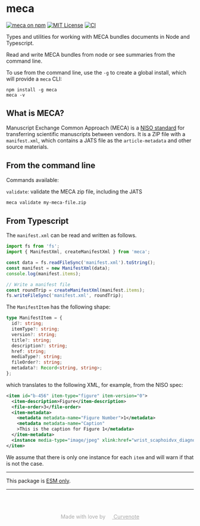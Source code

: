 # meca

[![meca on npm](https://img.shields.io/npm/v/meca.svg)](https://www.npmjs.com/package/meca)
[![MIT License](https://img.shields.io/badge/license-MIT-blue.svg)](https://github.com/curvenote/jats/blob/main/LICENSE)
[![CI](https://github.com/curvenote/jats/workflows/CI/badge.svg)](https://github.com/curvenote/jats/actions)

Types and utilities for working with MECA bundles documents in Node and Typescript.

Read and write MECA bundles from node or see summaries from the command line.

To use from the command line, use the `-g` to create a global install, which will provide a `meca` CLI:

```
npm install -g meca
meca -v
```

## What is MECA?

Manuscript Exchange Common Approach (MECA) is a [NISO standard](https://www.niso.org/standards-committees/meca) for transferring scientific manuscripts between vendors. It is a ZIP file with a `manifest.xml`, which contains a JATS file as the `article-metadata` and other source materials.

## From the command line

Commands available:

`validate`: validate the MECA zip file, including the JATS

```bash
meca validate my-meca-file.zip
```

## From Typescript

The `manifest.xml` can be read and written as follows.

```typescript
import fs from 'fs';
import { ManifestXml, createManifestXml } from 'meca';

const data = fs.readFileSync('manifest.xml').toString();
const manifest = new ManifestXml(data);
console.log(manifest.items);

// Write a manifest file
const roundTrip = createManifestXml(manifest.items);
fs.writeFileSync('manifest.xml', roundTrip);
```

The `ManifestItem` has the following shape:

```typescript
type ManifestItem = {
  id?: string;
  itemType?: string;
  version?: string;
  title?: string;
  description?: string;
  href: string;
  mediaType?: string;
  fileOrder?: string;
  metadata?: Record<string, string>;
};
```

which translates to the following XML, for example, from the NISO spec:

```xml
<item id="b-456" item-type="figure" item-version="0">
  <item-description>Figure</item-description>
  <file-order>3</file-order>
  <item-metadata>
    <metadata metadata-name="Figure Number">1</metadata>
    <metadata metadata-name="Caption"
    >This is the caption for Figure 1</metadata>
  </item-metadata>
  <instance media-type="image/jpeg" xlink:href="wrist_scaphoidvx_diagnosis.jpg" />
</item>
```

We assume that there is only one instance for each `item` and will warn if that is not the case.

---

This package is [ESM only](https://gist.github.com/sindresorhus/a39789f98801d908bbc7ff3ecc99d99c).

---

<p style="text-align: center; color: #aaa; padding-top: 50px">
  Made with love by
  <a href="https://curvenote.com" target="_blank" style="color: #aaa">
    <img src="https://curvenote.dev/images/icon.png" style="height: 1em" /> Curvenote
  </a>
</p>
